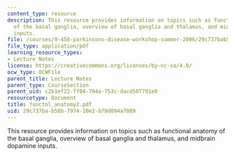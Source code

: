```yaml
---
content_type: resource
description: This resource provides information on topics such as functional anatomy
  of the basal ganglia, overview of basal ganglia and thalamus, and midbrain dopamine
  inputs.
file: /courses/9-458-parkinsons-disease-workshop-summer-2006/29c737bab58b797410e2b70d094a7089_functnl_anatomy2.pdf
file_type: application/pdf
learning_resource_types:
- Lecture Notes
license: https://creativecommons.org/licenses/by-nc-sa/4.0/
ocw_type: OCWFile
parent_title: Lecture Notes
parent_type: CourseSection
parent_uid: c2b1ef22-ff04-704a-753c-dacd507791e0
resourcetype: Document
title: functnl_anatomy2.pdf
uid: 29c737ba-b58b-7974-10e2-b70d094a7089
---
```

This resource provides information on topics such as functional anatomy of the basal ganglia, overview of basal ganglia and thalamus, and midbrain dopamine inputs.